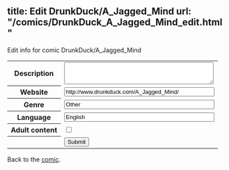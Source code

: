 title: Edit DrunkDuck/A_Jagged_Mind
url: "/comics/DrunkDuck_A_Jagged_Mind_edit.html"
---
Edit info for comic DrunkDuck/A_Jagged_Mind

<form name="comic" action="http://gaepostmail.appspot.com/comic/" method="post">
<table class="comicinfo">
<tr>
<th>Description</th><td><textarea name="description" cols="40" rows="3"></textarea></td>
</tr>
<tr>
<th>Website</th><td><input type="text" name="url" value="http://www.drunkduck.com/A_Jagged_Mind/" size="40"/></td>
</tr>
<tr>
<th>Genre</th><td><input type="text" name="genre" value="Other" size="40"/></td>
</tr>
<tr>
<th>Language</th><td><input type="text" name="language" value="English" size="40"/></td>
</tr>
<tr>
<th>Adult content</th><td><input type="checkbox" name="adult" value="adult" /></td>
</tr>
<tr>
<th></th><td>
<input type="hidden" name="comic" value="DrunkDuck_A_Jagged_Mind" />
<input type="submit" name="submit" value="Submit" />
</td>
</tr>
</table>
</form>

Back to the [comic](DrunkDuck_A_Jagged_Mind.html).
